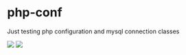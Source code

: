 # php-conf
Just testing php configuration and mysql connection classes

<a href="https://travis-ci.org/acidvertigo/php-conf"><img src="https://scrutinizer-ci.com/g/acidvertigo/php-conf/badges/quality-score.png?b=master" ></a>
<a href="https://scrutinizer-ci.com/g/acidvertigo/php-conf/?branch=master"><img src="https://travis-ci.org/acidvertigo/php-conf.svg?branch=master" ></a>
